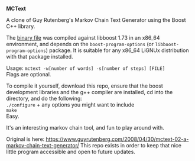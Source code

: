 **MCText**

A clone of Guy Rutenberg's Markov Chain Text Generator using the Boost C++ library.

The [binary file](https://github.com/bongochong/mctext-0.2/raw/master/binary/mctext) was compiled against libboost 1.73 in an x86_64 environment, and depends on the `boost-program-options` (or `libboost-program-options`) package. It is suitable for any x86_64 LiGNUx distribution with that package installed.

Usage: `mctext -w[number of words] -s[number of steps] [FILE]`  
Flags are optional.

To compile it yourself, download this repo, ensure that the boost development libraries and the g++ compiler are installed, cd into the directory, and do the following:  
`./configure` + any options you might want to include  
`make`  
Easy.

It's an interesting markov chain tool, and fun to play around with.

Original is here: https://www.guyrutenberg.com/2008/04/30/mctext-02-a-markov-chain-text-generator/ This repo exists in order to keep that nice little program accessible and open to future updates.
